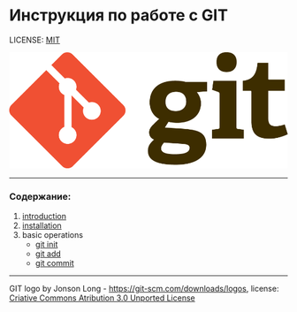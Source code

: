 # Инструкция по работе с GIT
 

LICENSE: [MIT](./license.md)

![git-logo](./assets/Git-Logo-2Color.png)

---
### Содержание:
1. [introduction](./introduction.md)
2. [installation](./instal.md)
3. basic operations
	- [git init](./init.md)
	- [git add](./add.md)
	- [git commit](./commit.md)







---






GIT logo by Jonson Long - https://git-scm.com/downloads/logos, license: [Criative Commons Atribution 3.0 Unported License](https://creativecommons.org/licenses/by/3.0/)